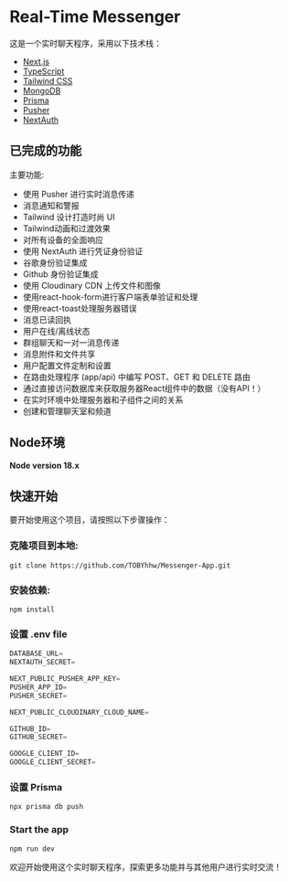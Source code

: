 
#  Real-Time Messenger

这是一个实时聊天程序，采用以下技术栈：

- [Next.js](https://nextjs.org) 
- [TypeScript](https://www.typescriptlang.org)
- [Tailwind CSS](https://tailwindcss.com)
- [MongoDB](https://www.mongodb.com)
- [Prisma](https://www.prisma.io)
- [Pusher](https://pusher.com)
- [NextAuth](https://next-auth.js.org)

## 已完成的功能

主要功能:

- 使用 Pusher 进行实时消息传递
- 消息通知和警报
- Tailwind 设计打造时尚 UI
- Tailwind动画和过渡效果
- 对所有设备的全面响应
- 使用 NextAuth 进行凭证身份验证
- 谷歌身份验证集成
- Github 身份验证集成
- 使用 Cloudinary CDN 上传文件和图像
- 使用react-hook-form进行客户端表单验证和处理
- 使用react-toast处理服务器错误
- 消息已读回执
- 用户在线/离线状态
- 群组聊天和一对一消息传递
- 消息附件和文件共享
- 用户配置文件定制和设置
- 在路由处理程序 (app/api) 中编写 POST、GET 和 DELETE 路由
- 通过直接访问数据库来获取服务器React组件中的数据（没有API！）
- 在实时环境中处理服务器和子组件之间的关系
- 创建和管理聊天室和频道
## Node环境

**Node version 18.x**
## 快速开始

要开始使用这个项目，请按照以下步骤操作：

### 克隆项目到本地:

 ```shell
git clone https://github.com/TOBYhhw/Messenger-App.git
```


### 安装依赖:

   ```shell
   npm install
   ```

### 设置 .env file


```js
DATABASE_URL=
NEXTAUTH_SECRET=

NEXT_PUBLIC_PUSHER_APP_KEY=
PUSHER_APP_ID=
PUSHER_SECRET=

NEXT_PUBLIC_CLOUDINARY_CLOUD_NAME=

GITHUB_ID=
GITHUB_SECRET=

GOOGLE_CLIENT_ID=
GOOGLE_CLIENT_SECRET=
```

### 设置 Prisma

```shell
npx prisma db push

```

### Start the app

```shell
npm run dev
```



欢迎开始使用这个实时聊天程序，探索更多功能并与其他用户进行实时交流！


